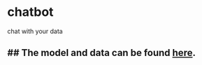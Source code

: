 # chatbot
chat with your data

## ## The model and data can be found [here](https://drive.google.com/drive/folders/1YVkNfcxJIYn_kfaOvI-CwvenVpn18O8f?usp=sharing).
